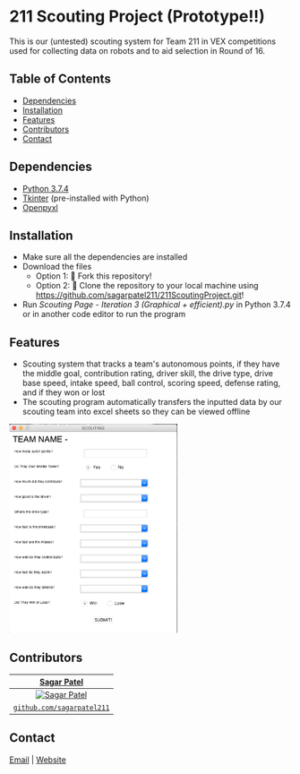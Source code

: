 # 211 Scouting Project (Prototype!!)
This is our (untested) scouting system for Team 211 in VEX competitions used for collecting data on robots and to aid selection in Round of 16.


## Table of Contents
* [Dependencies](#dependencies)
* [Installation](#installation)
* [Features](#features)
* [Contributors](#contributors)
* [Contact](#contact)


## Dependencies
* [Python 3.7.4](https://www.python.org/downloads)
* [Tkinter](https://docs.python.org/3/library/tkinter.html) (pre-installed with Python)
* [Openpyxl](https://pypi.org/project/openpyxl/)


## Installation
* Make sure all the dependencies are installed
* Download the files
  * Option 1: 🍴 Fork this repository!
  * Option 2: 🧪 Clone the repository to your local machine using https://github.com/sagarpatel211/211ScoutingProject.git!
* Run *Scouting Page - Iteration 3 (Graphical + efficient).py* in Python 3.7.4 or in another code editor to run the program


## Features
* Scouting system that tracks a team's autonomous points, if they have the middle goal, contribution rating, driver skill, the drive type, drive base speed, intake speed, ball control, scoring speed, defense rating, and if they won or lost
* The scouting program automatically transfers the inputted data by our scouting team into excel sheets so they can be viewed offline
<img src="https://github.com/sagarpatel211/211ScoutingProject/blob/master/Scouting%20Page%20Example.png" width="300">

## Contributors
| <a href="https://github.com/sagarpatel211" target="_blank">**Sagar Patel**</a> |
| :---: |
| [![Sagar Patel](https://avatars1.githubusercontent.com/u/34544263?s=200)](https://github.com/sagarpatel211)    |
| <a href="https://github.com/sagarpatel211" target="_blank">`github.com/sagarpatel211`</a> |


## Contact
[Email](mailto:patelsag@students.dsbn.org) | [Website](https://sagarpatel211.github.io/)

